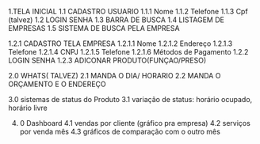 1.TELA INICIAL
	1.1 CADASTRO USUARIO
	1.1.1 Nome
	1.1.2 Telefone
	1.1.3 Cpf (talvez)
	1.2 LOGIN SENHA
	1.3 BARRA DE BUSCA
	1.4 LISTAGEM DE EMPRESAS
1.5	SISTEMA DE BUSCA PELA EMPRESA

1.2.1 CADASTRO TELA EMPRESA
1.2.1.1 Nome
1.2.1.2 Endereço
1.2.1.3 Telefone
1.2.1.4 CNPJ
1.2.1.5 Telefone
	1.2.1.6 Métodos de Pagamento
1.2.2 LOGIN SENHA
1.2.3 ADICONAR PRODUTO(FUNÇAO/PRESO)

2.0 WHATS( TALVEZ)
2.1 MANDA O DIA/ HORARIO
2.2 MANDA O ORÇAMENTO E O ENDEREÇO 

3.0 sistemas de status do Produto
	3.1 variação de status: horário ocupado, horário livre

4. 0 Dashboard
	4.1 vendas por cliente (gráfico pra empresa)
	4.2 serviços por venda mês
	4.3 gráficos de comparação com o outro mês

